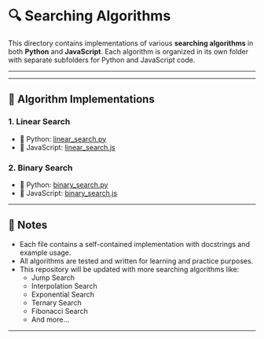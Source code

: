 # 🔍 Searching Algorithms

This directory contains implementations of various **searching algorithms** in both **Python** and **JavaScript**. Each algorithm is organized in its own folder with separate subfolders for Python and JavaScript code.

---

---

## 🔗 Algorithm Implementations

### 1. Linear Search

- 🐍 Python: [linear_search.py](./linear_search/python/linear_search.py)
- 📜 JavaScript: [linear_search.js](./linear_search/javascript/linearSearch.js)

### 2. Binary Search

- 🐍 Python: [binary_search.py](./binary_search/python/binary_search.py)
- 📜 JavaScript: [binary_search.js](./binary_search/javascript/binarySearch.js)

---

## 📌 Notes

- Each file contains a self-contained implementation with docstrings and example usage.
- All algorithms are tested and written for learning and practice purposes.
- This repository will be updated with more searching algorithms like:
  - Jump Search
  - Interpolation Search
  - Exponential Search
  - Ternary Search
  - Fibonacci Search
  - And more...

---
